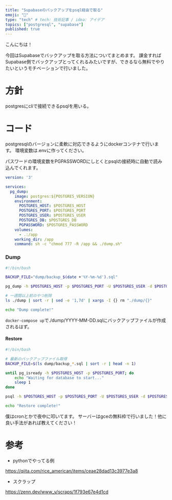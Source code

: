```yaml
---
title: "Supabaseのバックアップをpsql経由で取る"
emoji: "👻"
type: "tech" # tech: 技術記事 / idea: アイデア
topics: ["postgresql", "supabase"]
published: true
---
```

こんにちは！

今回はSupabaseでバックアップを取る方法についてまとめます。
課金すればSupabase側でバックアップとってくれるみたいですが、できるなら無料でやりたいというモチベーションで行いました。

# 方針
postgresにcliで接続できるpsqlを用いる。

# コード
postgresqlのバージョンに柔軟に対応できるようにdockerコンテナで行います。
環境変数は.envに作ってください。

パスワードの環境変数をPGPASSWORDにしとくとpsqlの接続時に自動で読み込んでくれます。

```yml:docker-compose.yml
version: '3'

services:
  pg_dump:
    image: postgres:${POSTGRES_VERSION}
    environment:
      POSTGRES_HOST: $POSTGRES_HOST
      POSTGRES_PORT: $POSTGRES_PORT
      POSTGRES_USER: $POSTGRES_USER
      POSTGRES_DB: $POSTGRES_DB
      PGPASSWORD: $POSTGRES_PASSWORD
    volumes:
      - .:/app
    working_dir: /app
    command: sh -c "chmod 777 -R /app && ./dump.sh"
```

### Dump
```shell:dump.sh
#!/bin/bash

BACKUP_FILE="dump/backup_$(date +'%Y-%m-%d').sql"

pg_dump -h $POSTGRES_HOST -p $POSTGRES_PORT -U $POSTGRES_USER -d $POSTGRES_DB -v -f $BACKUP_FILE && ls $BACKUP_FILE

# 一週間以上前のやつ削除
ls ./dump | sort -r | sed -e '1,7d' | xargs -I {} rm "./dump/{}"

echo "Dump complete!"
```

`docker-compose up`で./dump/YYYY-MM-DD.sqlにバックアップファイルが作成されるはず。
#### Restore
```shell:restore.sh
#!/bin/bash

# 最新のバックアップファイル取得
BACKUP_FILE=$(ls dump/backup_*.sql | sort -r | head -n 1)

until pg_isready -h $POSTGRES_HOST -p $POSTGRES_PORT; do
    echo "Waiting for database to start..."
    sleep 1
done

psql -h $POSTGRES_HOST -p $POSTGRES_PORT -U $POSTGRES_USER -d $POSTGRES_DB -f $BACKUP_FILE

echo "Restore complete!"
```

僕はcronとかで夜中に叩いてます。
サーバーはgceの無料枠で行いました！他に良い手法があれば教えてください！

# 参考
- pythonでやってる例

https://qiita.com/rice_american/items/ceae28dad13c3977e3a8

- スクラップ

https://zenn.dev/www_y/scraps/1f793e67e4d1cd
